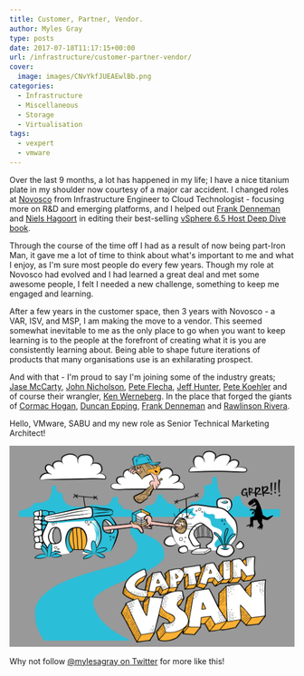 ```yaml
---
title: Customer, Partner, Vendor.
author: Myles Gray
type: posts
date: 2017-07-18T11:17:15+00:00
url: /infrastructure/customer-partner-vendor/
cover:
  image: images/CNvYkfJUEAEwlBb.png
categories:
  - Infrastructure
  - Miscellaneous
  - Storage
  - Virtualisation
tags:
  - vexpert
  - vmware
---
```


Over the last 9 months, a lot has happened in my life; I have a nice titanium plate in my shoulder now courtesy of a major car accident. I changed roles at [Novosco][1] from Infrastructure Engineer to Cloud Technologist - focusing more on R&D and emerging platforms, and I helped out [Frank Denneman][2] and [Niels Hagoort][3] in editing their best-selling [vSphere 6.5 Host Deep Dive book][4].

Through the course of the time off I had as a result of now being part-Iron Man, it gave me a lot of time to think about what's important to me and what I enjoy, as I'm sure most people do every few years. Though my role at Novosco had evolved and I had learned a great deal and met some awesome people, I felt I needed a new challenge, something to keep me engaged and learning.

After a few years in the customer space, then 3 years with Novosco - a VAR, ISV, and MSP, I am making the move to a vendor. This seemed somewhat inevitable to me as the only place to go when you want to keep learning is to the people at the forefront of creating what it is you are consistently learning about. Being able to shape future iterations of products that many organisations use is an exhilarating prospect.

And with that - I'm proud to say I'm joining some of the industry greats; [Jase McCarty][5], [John Nicholson][6], [Pete Flecha][7], [Jeff Hunter][8], [Pete Koehler][9] and of course their wrangler, [Ken Werneberg][10]. In the place that forged the giants of [Cormac Hogan][11], [Duncan Epping][12], [Frank Denneman][2] and [Rawlinson Rivera][11].

Hello, VMware, SABU and my new role as Senior Technical Marketing Architect!

![I am Captain vSAN][13] 

Why not follow [@mylesagray on Twitter][14] for more like this!

 [1]: https://twitter.com/novosco
 [2]: https://twitter.com/FrankDenneman
 [3]: https://twitter.com/NHagoort
 [4]: https://www.amazon.co.uk/dp/1540873064/
 [5]: https://twitter.com/jasemccarty
 [6]: https://twitter.com/Lost_Signal
 [7]: https://twitter.com/vPedroArrow
 [8]: https://twitter.com/jhuntervmware
 [9]: https://twitter.com/vmpete
 [10]: https://twitter.com/vmKen
 [11]: https://twitter.com/CormacJHogan
 [12]: https://twitter.com/DuncanYB
 [13]: images/CNvYkfJUEAEwlBb.png
 [14]: https://twitter.com/mylesagray